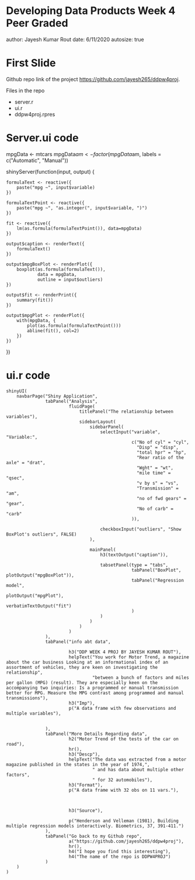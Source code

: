 Developing Data Products Week 4 Peer Graded 
========================================================
author: Jayesh Kumar Rout
date: 6/11/2020
autosize: true

First Slide
========================================================

Github repo link of the project
<https://github.com/jayesh265/ddpw4proj>.

Files in the repo
- server.r
- ui.r
- ddpw4proj.rpres

Server.ui code
========================================================


mpgData <- mtcars
mpgData$am <- factor(mpgData$am, labels = c("Automatic", "Manual"))

shinyServer(function(input, output) {
    
    formulaText <- reactive({
        paste("mpg ~", input$variable)
    })
    
    formulaTextPoint <- reactive({
        paste("mpg ~", "as.integer(", input$variable, ")")
    })
    
    fit <- reactive({
        lm(as.formula(formulaTextPoint()), data=mpgData)
    })
    
    output$caption <- renderText({
        formulaText()
    })
    
    output$mpgBoxPlot <- renderPlot({
        boxplot(as.formula(formulaText()), 
                data = mpgData,
                outline = input$outliers)
    })
    
    output$fit <- renderPrint({
        summary(fit())
    })
    
    output$mpgPlot <- renderPlot({
        with(mpgData, {
            plot(as.formula(formulaTextPoint()))
            abline(fit(), col=2)
        })
    })
    
})


ui.r code
========================================================

```{r)
shinyUI(
    navbarPage("Shiny Application",
               tabPanel("Analysis",
                        fluidPage(
                            titlePanel("The relationship between variables"),
                            sidebarLayout(
                                sidebarPanel(
                                    selectInput("variable", "Variable:",
                                                c("No of cyl" = "cyl",
                                                  "Disp" = "disp",
                                                  "total hpr" = "hp",
                                                  "Rear ratio of the axle" = "drat",
                                                  "Wght" = "wt",
                                                  "mile time" = "qsec",
                                                  "v by s" = "vs",
                                                  "Transmission" = "am",
                                                  "no of fwd gears" = "gear",
                                                  "No of carb" = "carb"
                                                )),
                                    
                                    checkboxInput("outliers", "Show BoxPlot's outliers", FALSE)
                                ),
                                
                                mainPanel(
                                    h3(textOutput("caption")),
                                    
                                    tabsetPanel(type = "tabs", 
                                                tabPanel("BoxPlot", plotOutput("mpgBoxPlot")),
                                                tabPanel("Regression model", 
                                                         plotOutput("mpgPlot"),
                                                         verbatimTextOutput("fit")
                                                )
                                    )
                                )
                            )
                        )
               ),
               tabPanel("info abt data",
                        
                        h3("DDP WEEK 4 PROJ BY JAYESH KUMAR ROUT"),
                        helpText("You work for Motor Trend, a magazine about the car business Looking at an informational index of an assortment of vehicles, they are keen on investigating the relationship",
                                 "between a bunch of factors and miles per gallon (MPG) (result). They are especially keen on the accompanying two inquiries: Is a programmed or manual transmission better for MPG. Measure the MPG contrast among programmed and manual transmissions"),
                        h3("Imp"),
                        p("A data frame with few observations and multiple variables"),
                        
                       
               ),
               tabPanel("More Details Regarding data",
                        h2("Motor Trend of the tests of the car on road"),
                        hr(),
                        h3("Descp"),
                        helpText("The data was extracted from a motor magazine published in the states in the year of 1974,",
                                 " and has data about multiple other factors",
                                 " for 32 automobiles"),
                        h3("Format"),
                        p("A data frame with 32 obs on 11 vars."),
                        
                  
                        
                        h3("Source"),
                        
                        p("Henderson and Velleman (1981), Building multiple regression models interactively. Biometrics, 37, 391-411.")
               ),
               tabPanel("Go back to my Github repo",
                        a("https://github.com/jayesh265/ddpw4proj"),
                        hr(),
                        h4("I hope you find this interesting"),
                        h4("The name of the repo is DDPW4PROJ")
               )
    )
)
```
